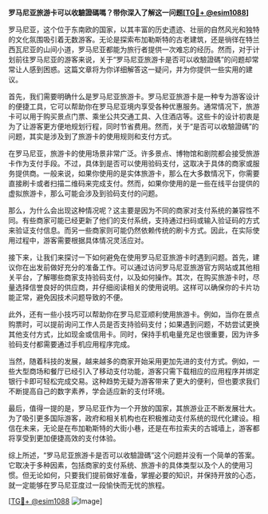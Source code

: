 **罗马尼亚旅游卡可以收驗證碼嗎？带你深入了解这一问题[[TG💪+ @esim1088](https://t.me/s/esim1088)]**

罗马尼亚，这个位于东南欧的国家，以其丰富的历史遗迹、壮丽的自然风光和独特的文化氛围吸引着无数游客。无论是探索布加勒斯特的古老建筑，还是徜徉在特兰西瓦尼亚的山间小道，罗马尼亚都能为旅行者提供一次难忘的经历。然而，对于计划前往罗马尼亚的游客来说，关于“罗马尼亚旅游卡是否可以收驗證碼”的问题却常常让人感到困惑。这篇文章将为你详细解答这一疑问，并为你提供一些实用的建议。

首先，我们需要明确什么是罗马尼亚旅游卡。罗马尼亚旅游卡是一种专为游客设计的便捷工具，它可以帮助你在罗马尼亚境内享受各种优惠服务。通常情况下，旅游卡可以用于购买景点门票、乘坐公共交通工具、入住酒店等。这些卡的设计初衷是为了让游客更方便地规划行程，同时节省费用。然而，关于“是否可以收驗證碼”的问题，其实是涉及到了旅游卡的使用规则和支付方式。

在罗马尼亚，旅游卡的使用场景非常广泛。许多景点、博物馆和剧院都会接受旅游卡作为支付手段。不过，具体到是否可以使用验码支付，这取决于具体的商家或服务提供商。一般来说，如果你使用的是实体旅游卡，那么在大多数情况下，你需要直接刷卡或者扫描二维码来完成支付。然而，如果你使用的是一些在线平台提供的虚拟旅游卡，那么可能会涉及到验码支付的问题。

那么，为什么会出现这种情况呢？这主要是因为不同的商家对支付系统的兼容性不同。有些商家可能已经更新了他们的支付系统，支持通过扫码或输入验证码的方式来验证支付信息。而另一些商家则可能仍然依赖传统的刷卡方式。因此，在实际使用过程中，游客需要根据具体情况灵活应对。

接下来，让我们来探讨一下如何避免在使用罗马尼亚旅游卡时遇到问题。首先，建议你在出发前做好充分的准备工作。可以通过访问罗马尼亚旅游官方网站或其他相关平台，了解哪些商家支持验码支付，以及如何操作。其次，在购买旅游卡时，尽量选择信誉良好的供应商，并仔细阅读相关的使用说明。这样可以确保你的卡片功能正常，避免因技术问题导致的不便。

此外，还有一些小技巧可以帮助你在罗马尼亚顺利使用旅游卡。例如，当你在景点购票时，可以提前询问工作人员是否支持验码支付；如果遇到问题，不妨尝试更换其他支付方式，比如现金或信用卡。同时，保持手机电量充足也很重要，因为许多验码支付都需要通过手机应用程序完成。

当然，随着科技的发展，越来越多的商家开始采用更加先进的支付方式。例如，一些大型商场和餐厅已经引入了移动支付功能，游客只需下载相应的应用程序并绑定银行卡即可轻松完成交易。这种趋势无疑为游客带来了更大的便利，但也要求我们不断提高自己的数字素养，学会适应新的支付环境。

最后，值得一提的是，罗马尼亚作为一个开放的国家，其旅游业正不断发展壮大。为了吸引更多国际游客，政府和相关机构也在积极推动支付系统的现代化建设。相信在未来，无论是在布加勒斯特的大街小巷，还是在布拉索夫的古城墙上，游客都将享受到更加便捷高效的支付体验。

综上所述，“罗马尼亚旅游卡是否可以收驗證碼”这个问题并没有一个简单的答案。它取决于多种因素，包括商家的支付系统、旅游卡的具体类型以及个人的使用习惯。但无论如何，只要我们提前做好准备，掌握必要的知识，并保持开放的心态，就一定能够在罗马尼亚度过一段愉快而无忧的旅程。

[[TG💪+ @esim1088](https://t.me/s/esim1088) ![Image](https://i.postimg.cc/4NQfJmqS/Snipaste-2025-05-13-00-14-12.png)]